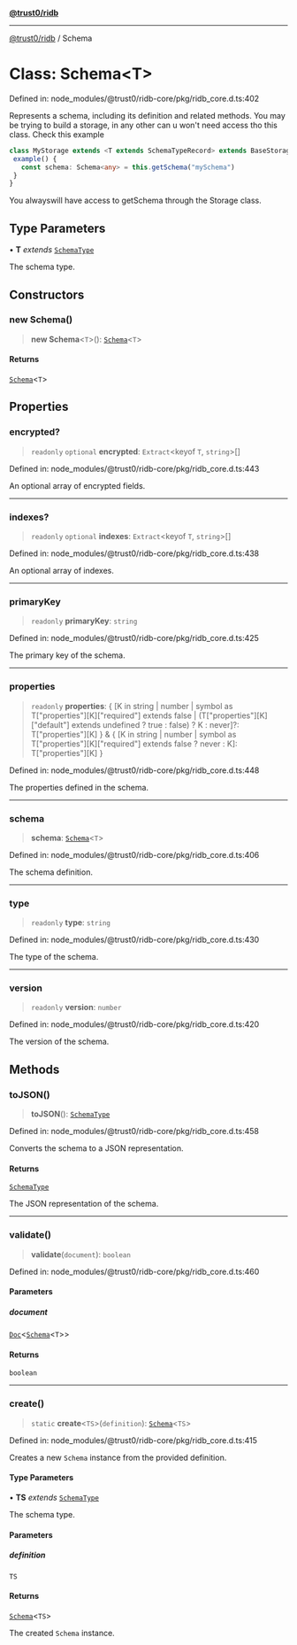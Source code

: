 [**@trust0/ridb**](../README.md)

***

[@trust0/ridb](../README.md) / Schema

# Class: Schema\<T\>

Defined in: node\_modules/@trust0/ridb-core/pkg/ridb\_core.d.ts:402

Represents a schema, including its definition and related methods.
You may be trying to build a storage, in any other can u won't need access tho this class.
Check this example 

```typescript
class MyStorage extends <T extends SchemaTypeRecord> extends BaseStorage<T> {
 example() {
   const schema: Schema<any> = this.getSchema("mySchema")
 }
}
```
You alwayswill have access to getSchema through the Storage class.

## Type Parameters

• **T** *extends* [`SchemaType`](../type-aliases/SchemaType.md)

The schema type.

## Constructors

### new Schema()

> **new Schema**\<`T`\>(): [`Schema`](Schema.md)\<`T`\>

#### Returns

[`Schema`](Schema.md)\<`T`\>

## Properties

### encrypted?

> `readonly` `optional` **encrypted**: `Extract`\<keyof `T`, `string`\>[]

Defined in: node\_modules/@trust0/ridb-core/pkg/ridb\_core.d.ts:443

An optional array of encrypted fields.

***

### indexes?

> `readonly` `optional` **indexes**: `Extract`\<keyof `T`, `string`\>[]

Defined in: node\_modules/@trust0/ridb-core/pkg/ridb\_core.d.ts:438

An optional array of indexes.

***

### primaryKey

> `readonly` **primaryKey**: `string`

Defined in: node\_modules/@trust0/ridb-core/pkg/ridb\_core.d.ts:425

The primary key of the schema.

***

### properties

> `readonly` **properties**: \{ \[K in string \| number \| symbol as T\["properties"\]\[K\]\["required"\] extends false \| (T\["properties"\]\[K\]\["default"\] extends undefined ? true : false) ? K : never\]?: T\["properties"\]\[K\] \} & \{ \[K in string \| number \| symbol as T\["properties"\]\[K\]\["required"\] extends false ? never : K\]: T\["properties"\]\[K\] \}

Defined in: node\_modules/@trust0/ridb-core/pkg/ridb\_core.d.ts:448

The properties defined in the schema.

***

### schema

> **schema**: [`Schema`](Schema.md)\<`T`\>

Defined in: node\_modules/@trust0/ridb-core/pkg/ridb\_core.d.ts:406

The schema definition.

***

### type

> `readonly` **type**: `string`

Defined in: node\_modules/@trust0/ridb-core/pkg/ridb\_core.d.ts:430

The type of the schema.

***

### version

> `readonly` **version**: `number`

Defined in: node\_modules/@trust0/ridb-core/pkg/ridb\_core.d.ts:420

The version of the schema.

## Methods

### toJSON()

> **toJSON**(): [`SchemaType`](../type-aliases/SchemaType.md)

Defined in: node\_modules/@trust0/ridb-core/pkg/ridb\_core.d.ts:458

Converts the schema to a JSON representation.

#### Returns

[`SchemaType`](../type-aliases/SchemaType.md)

The JSON representation of the schema.

***

### validate()

> **validate**(`document`): `boolean`

Defined in: node\_modules/@trust0/ridb-core/pkg/ridb\_core.d.ts:460

#### Parameters

##### document

[`Doc`](../type-aliases/Doc.md)\<[`Schema`](Schema.md)\<`T`\>\>

#### Returns

`boolean`

***

### create()

> `static` **create**\<`TS`\>(`definition`): [`Schema`](Schema.md)\<`TS`\>

Defined in: node\_modules/@trust0/ridb-core/pkg/ridb\_core.d.ts:415

Creates a new `Schema` instance from the provided definition.

#### Type Parameters

• **TS** *extends* [`SchemaType`](../type-aliases/SchemaType.md)

The schema type.

#### Parameters

##### definition

`TS`

#### Returns

[`Schema`](Schema.md)\<`TS`\>

The created `Schema` instance.
